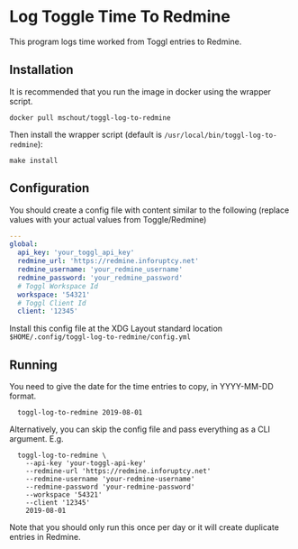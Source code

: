# Log Toggle Time To Redmine

This program logs time worked from Toggl entries to Redmine.

## Installation

It is recommended that you run the image in docker using the wrapper script.

```
docker pull mschout/toggl-log-to-redmine
```

Then install the wrapper script (default is
`/usr/local/bin/toggl-log-to-redmine`):

```
make install
```

## Configuration

You should create a config file with content similar to the following (replace
values with your actual values from Toggle/Redmine)

```yaml
---
global:
  api_key: 'your_toggl_api_key'
  redmine_url: 'https://redmine.inforuptcy.net'
  redmine_username: 'your_redmine_username'
  redmine_password: 'your_redmine_password'
  # Toggl Workspace Id
  workspace: '54321'
  # Toggl Client Id
  client: '12345'
```

Install this config file at the XDG Layout standard location `$HOME/.config/toggl-log-to-redmine/config.yml`

## Running

You need to give the date for the time entries to copy, in YYYY-MM-DD format.

```
  toggl-log-to-redmine 2019-08-01
```

Alternatively, you can skip the config file and pass everything as a CLI
argument.  E.g.

```
  toggl-log-to-redmine \
    --api-key 'your-toggl-api-key'
    --redmine-url 'https://redmine.inforuptcy.net'
    --redmine-username 'your-redmine-username'
    --redmine-password 'your-redmine-password'
    --workspace '54321'
    --client '12345'
    2019-08-01
```

Note that you should only run this once per day or it will create duplicate
entries in Redmine.
